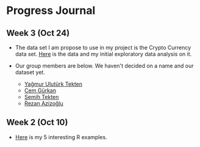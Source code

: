 # Progress Journal
## Week 3 (Oct 24)

+ The data set I am propose to use in my project is the Crypto Currency data set. [Here](https://www.kaggle.com/sudalairajkumar/cryptocurrencypricehistory/data) is the data and my initial exploratory data analysis on it.

+ Our group members are below. We haven't decided on a name and our dataset yet.

  + [Yağmur Ulutürk Tekten](https://mef-bda503.github.io/pj-uluturktekteny/)
  + [Cem Gürkan](https://mef-bda503.github.io/pj-gurkanc/)
  + [Semih Tekten](https://mef-bda503.github.io/pj-tektens/) 
  + [Rezan Azizoğlu](https://mef-bda503.github.io/pj-rezan/) 


## Week 2 (Oct 10)

+ [Here](files/URA_homework_1.html) is my 5 interesting R examples. 
